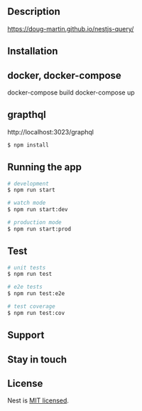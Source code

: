 
## Description

https://doug-martin.github.io/nestjs-query/

## Installation

## docker, docker-compose

docker-compose build
docker-compose up

## grapthql
http://localhost:3023/graphql

```bash
$ npm install
```

## Running the app

```bash
# development
$ npm run start

# watch mode
$ npm run start:dev

# production mode
$ npm run start:prod
```

## Test

```bash
# unit tests
$ npm run test

# e2e tests
$ npm run test:e2e

# test coverage
$ npm run test:cov
```

## Support


## Stay in touch

## License

Nest is [MIT licensed](LICENSE).
